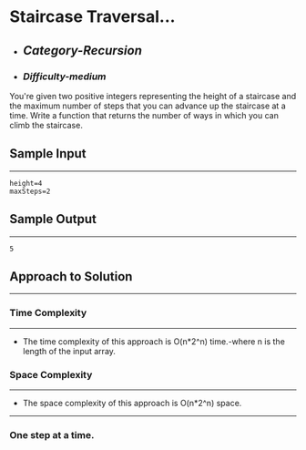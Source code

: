 # Staircase Traversal...

- ## **_Category-Recursion_**
- ### **_Difficulty-medium_**

You're given two positive integers representing the height of a staircase and the maximum number of steps that you can advance up the staircase at a time. Write a function that returns the number of ways in which you can climb the staircase.

## Sample Input

---

```
height=4
maxSteps=2

```

## Sample Output

---

```
5
```

## Approach to Solution

---

### Time Complexity

---

- The time complexity of this approach is O(n\*2^n) time.-where n is the length of the input array.

### Space Complexity

---

- The space complexity of this approach is O(n\*2^n) space.

---

### One step at a time.
